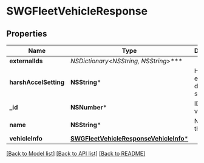 # SWGFleetVehicleResponse

## Properties
Name | Type | Description | Notes
------------ | ------------- | ------------- | -------------
**externalIds** | **NSDictionary&lt;NSString*, NSString*&gt;*** |  | [optional] 
**harshAccelSetting** | **NSString*** | Harsh event detection setting. | [optional] 
**_id** | **NSNumber*** | ID of the vehicle. | 
**name** | **NSString*** | Name of the vehicle. | 
**vehicleInfo** | [**SWGFleetVehicleResponseVehicleInfo***](SWGFleetVehicleResponseVehicleInfo.md) |  | [optional] 

[[Back to Model list]](../README.md#documentation-for-models) [[Back to API list]](../README.md#documentation-for-api-endpoints) [[Back to README]](../README.md)


